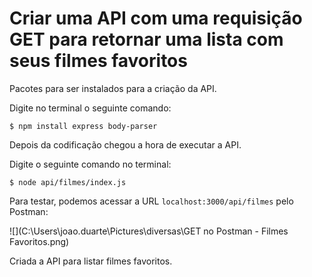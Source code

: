 # Criar uma API com uma requisição GET para retornar uma lista com seus filmes favoritos

Pacotes para ser instalados para a criação da API.

Digite no terminal o seguinte comando:

`$ npm install express body-parser`

Depois da codificação chegou a hora de executar a API.

Digite o seguinte comando no terminal:

`$ node api/filmes/index.js`



Para testar, podemos acessar a URL `localhost:3000/api/filmes` pelo Postman:

![](C:\Users\joao.duarte\Pictures\diversas\GET no Postman - Filmes Favoritos.png)

Criada a API para listar filmes favoritos.


